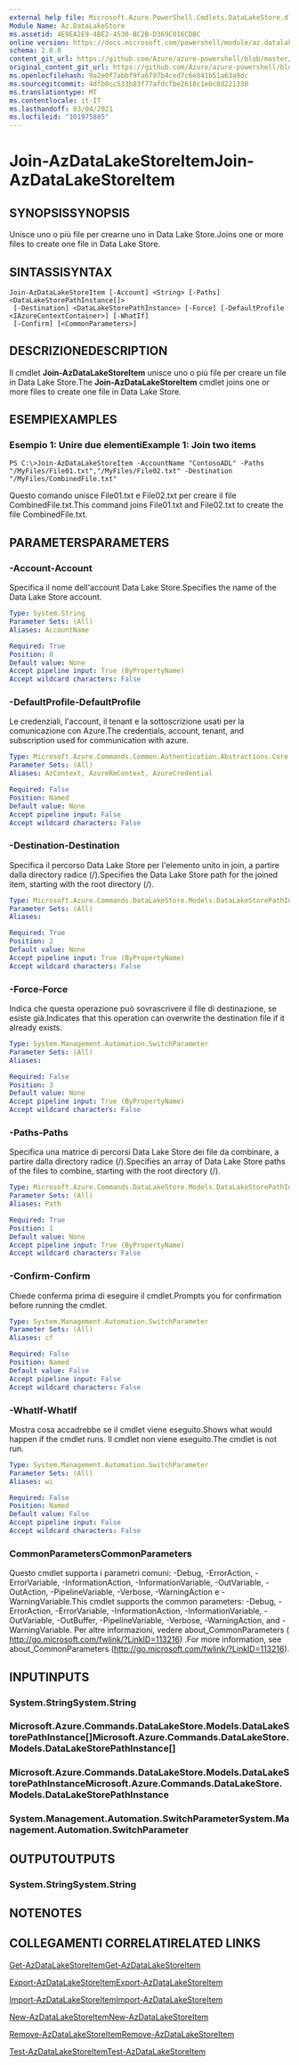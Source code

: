 ```yaml
---
external help file: Microsoft.Azure.PowerShell.Cmdlets.DataLakeStore.dll-Help.xml
Module Name: Az.DataLakeStore
ms.assetid: 4E9EA2E9-4BE2-4530-BC2B-D369C016CD8C
online version: https://docs.microsoft.com/powershell/module/az.datalakestore/join-azdatalakestoreitem
schema: 2.0.0
content_git_url: https://github.com/Azure/azure-powershell/blob/master/src/DataLakeStore/DataLakeStore/help/Join-AzDataLakeStoreItem.md
original_content_git_url: https://github.com/Azure/azure-powershell/blob/master/src/DataLakeStore/DataLakeStore/help/Join-AzDataLakeStoreItem.md
ms.openlocfilehash: 9a2e0f7abbf9fa6797b4ced7c6e841b51a63a9dc
ms.sourcegitcommit: 4dfb0cc533b83f77afdcfbe2618c1e6c8d221330
ms.translationtype: MT
ms.contentlocale: it-IT
ms.lasthandoff: 03/04/2021
ms.locfileid: "101975885"
---
```

# <span data-ttu-id="8a400-101">Join-AzDataLakeStoreItem</span><span class="sxs-lookup"><span data-stu-id="8a400-101">Join-AzDataLakeStoreItem</span></span>

## <span data-ttu-id="8a400-102">SYNOPSIS</span><span class="sxs-lookup"><span data-stu-id="8a400-102">SYNOPSIS</span></span>
<span data-ttu-id="8a400-103">Unisce uno o più file per crearne uno in Data Lake Store.</span><span class="sxs-lookup"><span data-stu-id="8a400-103">Joins one or more files to create one file in Data Lake Store.</span></span>

## <span data-ttu-id="8a400-104">SINTASSI</span><span class="sxs-lookup"><span data-stu-id="8a400-104">SYNTAX</span></span>

```
Join-AzDataLakeStoreItem [-Account] <String> [-Paths] <DataLakeStorePathInstance[]>
 [-Destination] <DataLakeStorePathInstance> [-Force] [-DefaultProfile <IAzureContextContainer>] [-WhatIf]
 [-Confirm] [<CommonParameters>]
```

## <span data-ttu-id="8a400-105">DESCRIZIONE</span><span class="sxs-lookup"><span data-stu-id="8a400-105">DESCRIPTION</span></span>
<span data-ttu-id="8a400-106">Il cmdlet **Join-AzDataLakeStoreItem** unisce uno o più file per creare un file in Data Lake Store.</span><span class="sxs-lookup"><span data-stu-id="8a400-106">The **Join-AzDataLakeStoreItem** cmdlet joins one or more files to create one file in Data Lake Store.</span></span>

## <span data-ttu-id="8a400-107">ESEMPI</span><span class="sxs-lookup"><span data-stu-id="8a400-107">EXAMPLES</span></span>

### <span data-ttu-id="8a400-108">Esempio 1: Unire due elementi</span><span class="sxs-lookup"><span data-stu-id="8a400-108">Example 1: Join two items</span></span>
```
PS C:\>Join-AzDataLakeStoreItem -AccountName "ContosoADL" -Paths "/MyFiles/File01.txt","/MyFiles/File02.txt" -Destination "/MyFiles/CombinedFile.txt"
```

<span data-ttu-id="8a400-109">Questo comando unisce File01.txt e File02.txt per creare il file CombinedFile.txt.</span><span class="sxs-lookup"><span data-stu-id="8a400-109">This command joins File01.txt and File02.txt to create the file CombinedFile.txt.</span></span>

## <span data-ttu-id="8a400-110">PARAMETERS</span><span class="sxs-lookup"><span data-stu-id="8a400-110">PARAMETERS</span></span>

### <span data-ttu-id="8a400-111">-Account</span><span class="sxs-lookup"><span data-stu-id="8a400-111">-Account</span></span>
<span data-ttu-id="8a400-112">Specifica il nome dell'account Data Lake Store.</span><span class="sxs-lookup"><span data-stu-id="8a400-112">Specifies the name of the Data Lake Store account.</span></span>

```yaml
Type: System.String
Parameter Sets: (All)
Aliases: AccountName

Required: True
Position: 0
Default value: None
Accept pipeline input: True (ByPropertyName)
Accept wildcard characters: False
```

### <span data-ttu-id="8a400-113">-DefaultProfile</span><span class="sxs-lookup"><span data-stu-id="8a400-113">-DefaultProfile</span></span>
<span data-ttu-id="8a400-114">Le credenziali, l'account, il tenant e la sottoscrizione usati per la comunicazione con Azure.</span><span class="sxs-lookup"><span data-stu-id="8a400-114">The credentials, account, tenant, and subscription used for communication with azure.</span></span>

```yaml
Type: Microsoft.Azure.Commands.Common.Authentication.Abstractions.Core.IAzureContextContainer
Parameter Sets: (All)
Aliases: AzContext, AzureRmContext, AzureCredential

Required: False
Position: Named
Default value: None
Accept pipeline input: False
Accept wildcard characters: False
```

### <span data-ttu-id="8a400-115">-Destination</span><span class="sxs-lookup"><span data-stu-id="8a400-115">-Destination</span></span>
<span data-ttu-id="8a400-116">Specifica il percorso Data Lake Store per l'elemento unito in join, a partire dalla directory radice (/).</span><span class="sxs-lookup"><span data-stu-id="8a400-116">Specifies the Data Lake Store path for the joined item, starting with the root directory (/).</span></span>

```yaml
Type: Microsoft.Azure.Commands.DataLakeStore.Models.DataLakeStorePathInstance
Parameter Sets: (All)
Aliases:

Required: True
Position: 2
Default value: None
Accept pipeline input: True (ByPropertyName)
Accept wildcard characters: False
```

### <span data-ttu-id="8a400-117">-Force</span><span class="sxs-lookup"><span data-stu-id="8a400-117">-Force</span></span>
<span data-ttu-id="8a400-118">Indica che questa operazione può sovrascrivere il file di destinazione, se esiste già.</span><span class="sxs-lookup"><span data-stu-id="8a400-118">Indicates that this operation can overwrite the destination file if it already exists.</span></span>

```yaml
Type: System.Management.Automation.SwitchParameter
Parameter Sets: (All)
Aliases:

Required: False
Position: 3
Default value: None
Accept pipeline input: True (ByPropertyName)
Accept wildcard characters: False
```

### <span data-ttu-id="8a400-119">-Paths</span><span class="sxs-lookup"><span data-stu-id="8a400-119">-Paths</span></span>
<span data-ttu-id="8a400-120">Specifica una matrice di percorsi Data Lake Store dei file da combinare, a partire dalla directory radice (/).</span><span class="sxs-lookup"><span data-stu-id="8a400-120">Specifies an array of Data Lake Store paths of the files to combine, starting with the root directory (/).</span></span>

```yaml
Type: Microsoft.Azure.Commands.DataLakeStore.Models.DataLakeStorePathInstance[]
Parameter Sets: (All)
Aliases: Path

Required: True
Position: 1
Default value: None
Accept pipeline input: True (ByPropertyName)
Accept wildcard characters: False
```

### <span data-ttu-id="8a400-121">-Confirm</span><span class="sxs-lookup"><span data-stu-id="8a400-121">-Confirm</span></span>
<span data-ttu-id="8a400-122">Chiede conferma prima di eseguire il cmdlet.</span><span class="sxs-lookup"><span data-stu-id="8a400-122">Prompts you for confirmation before running the cmdlet.</span></span>

```yaml
Type: System.Management.Automation.SwitchParameter
Parameter Sets: (All)
Aliases: cf

Required: False
Position: Named
Default value: False
Accept pipeline input: False
Accept wildcard characters: False
```

### <span data-ttu-id="8a400-123">-WhatIf</span><span class="sxs-lookup"><span data-stu-id="8a400-123">-WhatIf</span></span>
<span data-ttu-id="8a400-124">Mostra cosa accadrebbe se il cmdlet viene eseguito.</span><span class="sxs-lookup"><span data-stu-id="8a400-124">Shows what would happen if the cmdlet runs.</span></span>
<span data-ttu-id="8a400-125">Il cmdlet non viene eseguito.</span><span class="sxs-lookup"><span data-stu-id="8a400-125">The cmdlet is not run.</span></span>

```yaml
Type: System.Management.Automation.SwitchParameter
Parameter Sets: (All)
Aliases: wi

Required: False
Position: Named
Default value: False
Accept pipeline input: False
Accept wildcard characters: False
```

### <span data-ttu-id="8a400-126">CommonParameters</span><span class="sxs-lookup"><span data-stu-id="8a400-126">CommonParameters</span></span>
<span data-ttu-id="8a400-127">Questo cmdlet supporta i parametri comuni: -Debug, -ErrorAction, -ErrorVariable, -InformationAction, -InformationVariable, -OutVariable, -OutAction, -PipelineVariable, -Verbose, -WarningAction e -WarningVariable.</span><span class="sxs-lookup"><span data-stu-id="8a400-127">This cmdlet supports the common parameters: -Debug, -ErrorAction, -ErrorVariable, -InformationAction, -InformationVariable, -OutVariable, -OutBuffer, -PipelineVariable, -Verbose, -WarningAction, and -WarningVariable.</span></span> <span data-ttu-id="8a400-128">Per altre informazioni, vedere about_CommonParameters ( http://go.microsoft.com/fwlink/?LinkID=113216) .</span><span class="sxs-lookup"><span data-stu-id="8a400-128">For more information, see about_CommonParameters (http://go.microsoft.com/fwlink/?LinkID=113216).</span></span>

## <span data-ttu-id="8a400-129">INPUT</span><span class="sxs-lookup"><span data-stu-id="8a400-129">INPUTS</span></span>

### <span data-ttu-id="8a400-130">System.String</span><span class="sxs-lookup"><span data-stu-id="8a400-130">System.String</span></span>

### <span data-ttu-id="8a400-131">Microsoft.Azure.Commands.DataLakeStore.Models.DataLakeStorePathInstance[]</span><span class="sxs-lookup"><span data-stu-id="8a400-131">Microsoft.Azure.Commands.DataLakeStore.Models.DataLakeStorePathInstance[]</span></span>

### <span data-ttu-id="8a400-132">Microsoft.Azure.Commands.DataLakeStore.Models.DataLakeStorePathInstance</span><span class="sxs-lookup"><span data-stu-id="8a400-132">Microsoft.Azure.Commands.DataLakeStore.Models.DataLakeStorePathInstance</span></span>

### <span data-ttu-id="8a400-133">System.Management.Automation.SwitchParameter</span><span class="sxs-lookup"><span data-stu-id="8a400-133">System.Management.Automation.SwitchParameter</span></span>

## <span data-ttu-id="8a400-134">OUTPUT</span><span class="sxs-lookup"><span data-stu-id="8a400-134">OUTPUTS</span></span>

### <span data-ttu-id="8a400-135">System.String</span><span class="sxs-lookup"><span data-stu-id="8a400-135">System.String</span></span>

## <span data-ttu-id="8a400-136">NOTE</span><span class="sxs-lookup"><span data-stu-id="8a400-136">NOTES</span></span>

## <span data-ttu-id="8a400-137">COLLEGAMENTI CORRELATI</span><span class="sxs-lookup"><span data-stu-id="8a400-137">RELATED LINKS</span></span>

[<span data-ttu-id="8a400-138">Get-AzDataLakeStoreItem</span><span class="sxs-lookup"><span data-stu-id="8a400-138">Get-AzDataLakeStoreItem</span></span>](./Get-AzDataLakeStoreItem.md)

[<span data-ttu-id="8a400-139">Export-AzDataLakeStoreItem</span><span class="sxs-lookup"><span data-stu-id="8a400-139">Export-AzDataLakeStoreItem</span></span>](./Export-AzDataLakeStoreItem.md)

[<span data-ttu-id="8a400-140">Import-AzDataLakeStoreItem</span><span class="sxs-lookup"><span data-stu-id="8a400-140">Import-AzDataLakeStoreItem</span></span>](./Import-AzDataLakeStoreItem.md)

[<span data-ttu-id="8a400-141">New-AzDataLakeStoreItem</span><span class="sxs-lookup"><span data-stu-id="8a400-141">New-AzDataLakeStoreItem</span></span>](./New-AzDataLakeStoreItem.md)

[<span data-ttu-id="8a400-142">Remove-AzDataLakeStoreItem</span><span class="sxs-lookup"><span data-stu-id="8a400-142">Remove-AzDataLakeStoreItem</span></span>](./Remove-AzDataLakeStoreItem.md)

[<span data-ttu-id="8a400-143">Test-AzDataLakeStoreItem</span><span class="sxs-lookup"><span data-stu-id="8a400-143">Test-AzDataLakeStoreItem</span></span>](./Test-AzDataLakeStoreItem.md)


